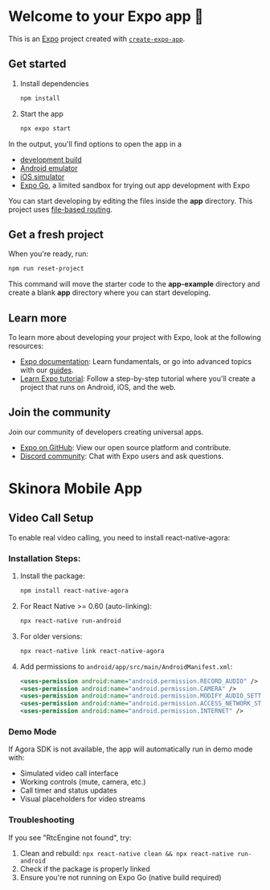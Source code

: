 # Welcome to your Expo app 👋

This is an [Expo](https://expo.dev) project created with [`create-expo-app`](https://www.npmjs.com/package/create-expo-app).

## Get started

1. Install dependencies

   ```bash
   npm install
   ```

2. Start the app

   ```bash
   npx expo start
   ```

In the output, you'll find options to open the app in a

- [development build](https://docs.expo.dev/develop/development-builds/introduction/)
- [Android emulator](https://docs.expo.dev/workflow/android-studio-emulator/)
- [iOS simulator](https://docs.expo.dev/workflow/ios-simulator/)
- [Expo Go](https://expo.dev/go), a limited sandbox for trying out app development with Expo

You can start developing by editing the files inside the **app** directory. This project uses [file-based routing](https://docs.expo.dev/router/introduction).

## Get a fresh project

When you're ready, run:

```bash
npm run reset-project
```

This command will move the starter code to the **app-example** directory and create a blank **app** directory where you can start developing.

## Learn more

To learn more about developing your project with Expo, look at the following resources:

- [Expo documentation](https://docs.expo.dev/): Learn fundamentals, or go into advanced topics with our [guides](https://docs.expo.dev/guides).
- [Learn Expo tutorial](https://docs.expo.dev/tutorial/introduction/): Follow a step-by-step tutorial where you'll create a project that runs on Android, iOS, and the web.

## Join the community

Join our community of developers creating universal apps.

- [Expo on GitHub](https://github.com/expo/expo): View our open source platform and contribute.
- [Discord community](https://chat.expo.dev): Chat with Expo users and ask questions.

# Skinora Mobile App

## Video Call Setup

To enable real video calling, you need to install react-native-agora:

### Installation Steps:

1. Install the package:

   ```bash
   npm install react-native-agora
   ```

2. For React Native >= 0.60 (auto-linking):

   ```bash
   npx react-native run-android
   ```

3. For older versions:

   ```bash
   npx react-native link react-native-agora
   ```

4. Add permissions to `android/app/src/main/AndroidManifest.xml`:

   ```xml
   <uses-permission android:name="android.permission.RECORD_AUDIO" />
   <uses-permission android:name="android.permission.CAMERA" />
   <uses-permission android:name="android.permission.MODIFY_AUDIO_SETTINGS" />
   <uses-permission android:name="android.permission.ACCESS_NETWORK_STATE" />
   <uses-permission android:name="android.permission.INTERNET" />
   ```

### Demo Mode

If Agora SDK is not available, the app will automatically run in demo mode with:

- Simulated video call interface
- Working controls (mute, camera, etc.)
- Call timer and status updates
- Visual placeholders for video streams

### Troubleshooting

If you see "RtcEngine not found", try:

1. Clean and rebuild: `npx react-native clean && npx react-native run-android`
2. Check if the package is properly linked
3. Ensure you're not running on Expo Go (native build required)
